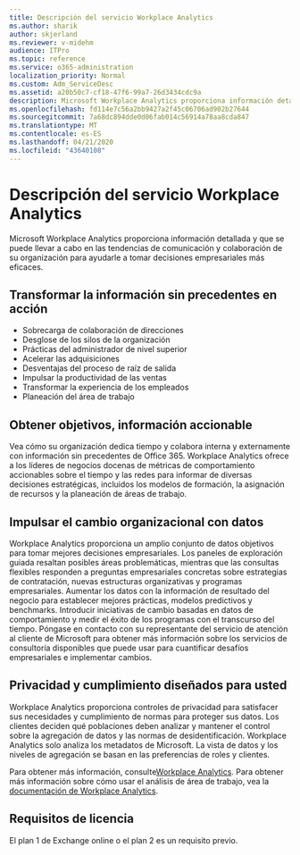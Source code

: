 ```yaml
---
title: Descripción del servicio Workplace Analytics
ms.author: sharik
author: skjerland
ms.reviewer: v-midehm
audience: ITPro
ms.topic: reference
ms.service: o365-administration
localization_priority: Normal
ms.custom: Adm_ServiceDesc
ms.assetid: a20b50c7-cf18-47f6-99a7-26d3434cdc9a
description: Microsoft Workplace Analytics proporciona información detallada y que se puede llevar a cabo en las tendencias de comunicación y colaboración de su organización para ayudarle a tomar decisiones empresariales más eficaces.
ms.openlocfilehash: fd114e7c56a2bb9427a2f45c06706ad902b27644
ms.sourcegitcommit: 7a68dc894dde0d06fab014c56914a78aa8cda847
ms.translationtype: MT
ms.contentlocale: es-ES
ms.lasthandoff: 04/21/2020
ms.locfileid: "43640108"
---
```

# <a name="workplace-analytics-service-description"></a>Descripción del servicio Workplace Analytics

Microsoft Workplace Analytics proporciona información detallada y que se puede llevar a cabo en las tendencias de comunicación y colaboración de su organización para ayudarle a tomar decisiones empresariales más eficaces.

## <a name="transform-unprecedented-insights-into-action"></a>Transformar la información sin precedentes en acción

* Sobrecarga de colaboración de direcciones
* Desglose de los silos de la organización
* Prácticas del administrador de nivel superior
* Acelerar las adquisiciones
* Desventajas del proceso de raíz de salida
* Impulsar la productividad de las ventas
* Transformar la experiencia de los empleados
* Planeación del área de trabajo

## <a name="gain-objective-actionable-insights"></a>Obtener objetivos, información accionable

Vea cómo su organización dedica tiempo y colabora interna y externamente con información sin precedentes de Office 365. Workplace Analytics ofrece a los líderes de negocios docenas de métricas de comportamiento accionables sobre el tiempo y las redes para informar de diversas decisiones estratégicas, incluidos los modelos de formación, la asignación de recursos y la planeación de áreas de trabajo.

## <a name="drive-organizational-change-with-data"></a>Impulsar el cambio organizacional con datos

Workplace Analytics proporciona un amplio conjunto de datos objetivos para tomar mejores decisiones empresariales. Los paneles de exploración guiada resaltan posibles áreas problemáticas, mientras que las consultas flexibles responden a preguntas empresariales concretas sobre estrategias de contratación, nuevas estructuras organizativas y programas empresariales. Aumentar los datos con la información de resultado del negocio para establecer mejores prácticas, modelos predictivos y benchmarks. Introducir iniciativas de cambio basadas en datos de comportamiento y medir el éxito de los programas con el transcurso del tiempo. Póngase en contacto con su representante del servicio de atención al cliente de Microsoft para obtener más información sobre los servicios de consultoría disponibles que puede usar para cuantificar desafíos empresariales e implementar cambios.

## <a name="privacy-and-compliance-designed-for-you"></a>Privacidad y cumplimiento diseñados para usted

Workplace Analytics proporciona controles de privacidad para satisfacer sus necesidades y cumplimiento de normas para proteger sus datos. Los clientes deciden qué poblaciones deben analizar y mantener el control sobre la agregación de datos y las normas de desidentificación. Workplace Analytics solo analiza los metadatos de Microsoft. La vista de datos y los niveles de agregación se basan en las preferencias de roles y clientes.

Para obtener más información, consulte[Workplace Analytics](https://go.microsoft.com/fwlink/?linkid=852492). Para obtener más información sobre cómo usar el análisis de área de trabajo, vea la [documentación de Workplace Analytics](https://docs.microsoft.com/workplace-analytics/).
  
## <a name="licensing-requirements"></a>Requisitos de licencia

El plan 1 de Exchange online o el plan 2 es un requisito previo.
